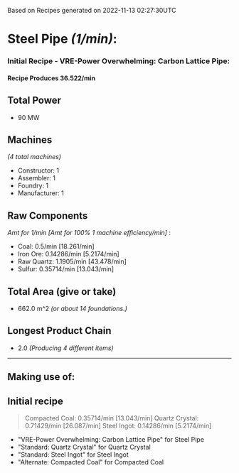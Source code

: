 Based on Recipes generated on 2022-11-13 02:27:30UTC
# Steel Pipe *(1/min)*:
### Initial Recipe - VRE-Power Overwhelming: Carbon Lattice Pipe:


#### Recipe Produces 36.522/min

## Total Power
*  90 MW

## Machines
*(4 total machines)*
* Constructor: 1
* Assembler: 1
* Foundry: 1
* Manufacturer: 1

## Raw Components
*Amt for 1/min [Amt for 100% 1 machine efficiency/min]*
:
* Coal: 0.5/min [18.261/min]
* Iron Ore: 0.14286/min [5.2174/min]
* Raw Quartz: 1.1905/min [43.478/min]
* Sulfur: 0.35714/min [13.043/min]

## Total Area (give or take)
*  662.0 m^2
*(or about 14 foundations.)*

## Longest Product Chain
*  2.0
*(Producing 4 different items)*


------

## Making use of:

## Initial recipe
 
> Compacted Coal: 0.35714/min [13.043/min]
> Quartz Crystal: 0.71429/min [26.087/min]
> Steel Ingot: 0.14286/min [5.2174/min]

* "VRE-Power Overwhelming: Carbon Lattice Pipe" for Steel Pipe
* "Standard: Quartz Crystal" for Quartz Crystal
* "Standard: Steel Ingot" for Steel Ingot
* "Alternate: Compacted Coal" for Compacted Coal